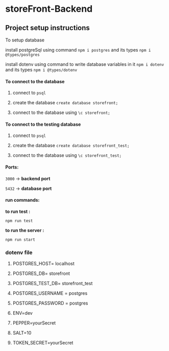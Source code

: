 # storeFront-Backend

## Project setup instructions

To setup database 

install postgreSql using command `npm i postgres` and its types `npm i @types/postgres`

install dotenv using command to write database variables in it `npm i dotenv` and its types `npm i @types/dotenv`

#### To connect to the database

1. connect to `psql`

2. create the database `create database storefront;`

3. connect to the database using `\c storefront;`

#### To connect to the testing database

1. connect to `psql`

2. create the database `create database storefront_test;`

3. connect to the database using `\c storefront_test;`

#### Ports:

`3000` -> **backend port**

`5432` -> **database port**

#### run commands:

**to run test :**

`npm run test`   

**to run the server :**

`npm run start`   

### dotenv file

1. POSTGRES_HOST= localhost

2. POSTGRES_DB= storefront

3. POSTGRES_TEST_DB= storefront_test

4. POSTGRES_USERNAME = postgres

5. POSTGRES_PASSWORD = postgres

6. ENV=dev

7. PEPPER=yourSecret

8. SALT=10

9. TOKEN_SECRET=yourSecret
